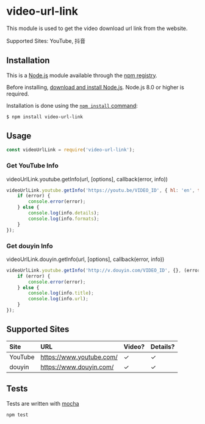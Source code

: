# video-url-link

This module is used to get the video download url link from the website.

Supported Sites: YouTube, 抖音

## Installation

This is a [Node.js](https://nodejs.org/en/) module available through the
[npm registry](https://www.npmjs.com/).

Before installing, [download and install Node.js](https://nodejs.org/en/download/).
Node.js 8.0 or higher is required.

Installation is done using the
[`npm install` command](https://docs.npmjs.com/getting-started/installing-npm-packages-locally):

```bash
$ npm install video-url-link
```

## Usage

```js
const videoUrlLink = require('video-url-link');
```

### Get YouTube Info

videoUrlLink.youtube.getInfo(url, [options], callback(error, info))

```js
videoUrlLink.youtube.getInfo('https://youtu.be/VIDEO_ID', { hl: 'en', timeout: 15000, proxy: 'http://myserver:18888' }, (error, info) => {
    if (error) {
        console.error(error);
    } else {
        console.log(info.details);
        console.log(info.formats);
    }
});
```

### Get douyin Info

videoUrlLink.douyin.getInfo(url, [options], callback(error, info))

```js
videoUrlLink.youtube.getInfo('http://v.douyin.com/VIDEO_ID', {}, (error, info) => {
    if (error) {
        console.error(error);
    } else {
        console.log(info.title);
        console.log(info.url);
    }
});
```

## Supported Sites

| Site | URL | Video? | Details? |
| :--- | :--- | :--- | :--- |
| YouTube | <https://www.youtube.com/>  | ✓ | ✓ |
| douyin | <https://www.douyin.com/>  | ✓ | ✓ |

## Tests

Tests are written with [mocha](https://mochajs.org)

```bash
npm test
```